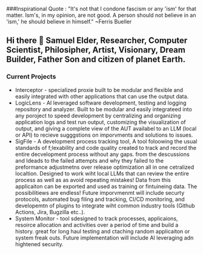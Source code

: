 ###Inspirational Quote : "It's not that I condone fascism or any 'ism' for that matter. Ism's, in my opinion, are not good. A person should not believe in an 'ism,' he should believe in himself." ~Ferris Bueller 

## Hi there 👋 Samuel Elder, Researcher, Computer Scientist, Philosipher, Artist, Visionary, Dream Builder, Father Son and citizen of planet Earth.

### Current Projects 
  * Interceptor - specialized proxie built to be modular and flexible and easily integrated with other applications that can use the output data.
  * LogicLens - AI leveraged software development, testing and logging repository and analyzer. Built to be modular and easily integrateed into any poroject to speed development by centralizing and organizing application logs and test run output, customizing the visualization of output, and giving a complete view of the AUT availabel to an LLM (local or API) to recieve sugggstions on imporvments and solutions to issues.
  * SigFile - A development process tracking tool, A tool foloowing the usual standards of f;lexability and code quality created to track and record the entire decvelopment process without any gaps. from the descussions and Ideads to the failed attempts and why they failed to the preformance adjustmetns over release optimization all in one cetralized localtion. Designed to work wiht local LLMs that can review the entire process as well as as avoid repeating mistakes! Data from this applicaiton can be exported and used as training or fintuineing data. The possibilitiews are endless! Future imporvmenmt will include securty protocols, automated bug filing and tracking, CI/CD monitoring, and developemtn of plugins to integrate wiht common industry tools (Github Actions, Jira, Bugzilla etc..).   
  * System Monitor - tool sdesigned to track processes, applicaions, resoirce allocation and activities over a period of time and build a history. great for long haul testing and ctaching random applicaiton or system freak outs. Future implementation will include AI leveraging adn hightened security.       

<!--
**AkashicRecords/AkashicRecords** is a ✨ _special_ ✨ repository because its `README.md` (this file) appears on your GitHub profile.

Here are some ideas to get you started:

- 🔭 I’m currently working on ...
- 🌱 I’m currently learning ...
- 👯 I’m looking to collaborate on ...
- 🤔 I’m looking for help with ...
- 💬 Ask me about ...
- 📫 How to reach me: ...
- 😄 Pronouns: ...
- ⚡ Fun fact: ...
-->
